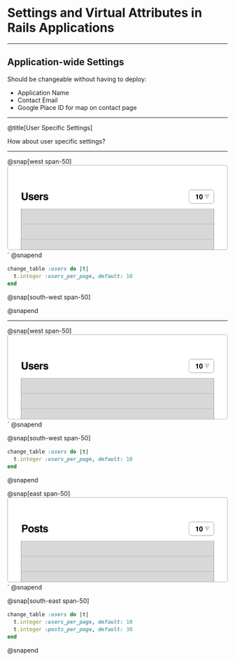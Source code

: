 # Settings and Virtual Attributes in Rails Applications

---

## Application-wide Settings

Should be changeable without having to deploy:

* Application Name
* Contact Email
* Google Place ID for map on contact page

---

@title[User Specific Settings]

How about user specific settings?

---

@snap[west span-50]
![](assets/images/user-list.png)´
@snapend

```ruby
change_table :users do |t|
  t.integer :users_per_page, default: 10
end
```

@snap[south-west span-50]



@snapend

---

@snap[west span-50]
![](assets/images/user-list.png)´
@snapend

@snap[south-west span-50]

```ruby
change_table :users do |t|
  t.integer :users_per_page, default: 10
end
```

@snapend

@snap[east span-50]
![](assets/images/posts-list.png)´
@snapend

@snap[south-east span-50]

```ruby
change_table :users do |t|
  t.integer :users_per_page, default: 10
  t.integer :posts_per_page, default: 30
end
```

@snapend

